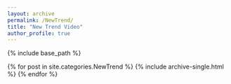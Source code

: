```yaml
---
layout: archive
permalink: /NewTrend/
title: "New Trend Video"
author_profile: true
---
```


{% include base_path %}

  {% for post in site.categories.NewTrend %}
    {% include archive-single.html %}
  {% endfor %}
